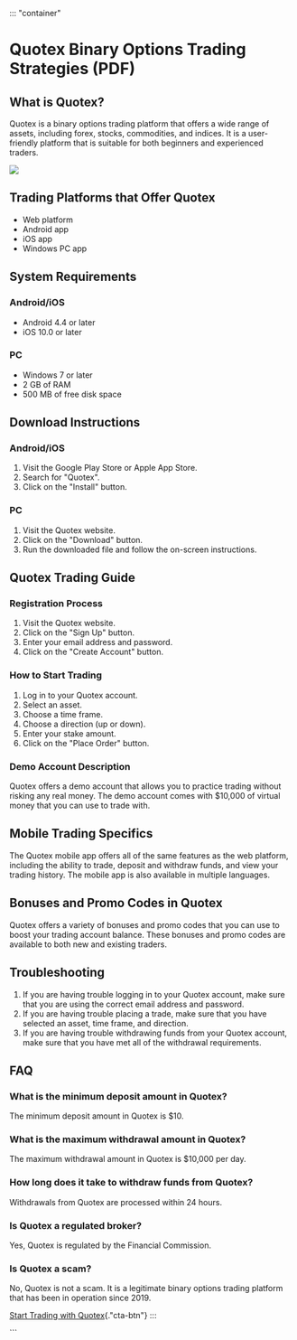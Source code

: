 ::: \"container\"
# Quotex Binary Options Trading Strategies (PDF)

## What is Quotex?

Quotex is a binary options trading platform that offers a wide range of
assets, including forex, stocks, commodities, and indices. It is a
user-friendly platform that is suitable for both beginners and
experienced traders.

[![](https://static.quotex.io/files/4_en/300_250.jpg)](https://traff.sbs/brokerqxlid)

## Trading Platforms that Offer Quotex

-   Web platform
-   Android app
-   iOS app
-   Windows PC app

## System Requirements

### Android/iOS

-   Android 4.4 or later
-   iOS 10.0 or later

### PC

-   Windows 7 or later
-   2 GB of RAM
-   500 MB of free disk space

## Download Instructions

### Android/iOS

1.  Visit the Google Play Store or Apple App Store.
2.  Search for "Quotex".
3.  Click on the "Install" button.

### PC

1.  Visit the Quotex website.
2.  Click on the "Download" button.
3.  Run the downloaded file and follow the on-screen instructions.

## Quotex Trading Guide

### Registration Process

1.  Visit the Quotex website.
2.  Click on the "Sign Up" button.
3.  Enter your email address and password.
4.  Click on the "Create Account" button.

### How to Start Trading

1.  Log in to your Quotex account.
2.  Select an asset.
3.  Choose a time frame.
4.  Choose a direction (up or down).
5.  Enter your stake amount.
6.  Click on the "Place Order" button.

### Demo Account Description

Quotex offers a demo account that allows you to practice trading without
risking any real money. The demo account comes with \$10,000 of virtual
money that you can use to trade with.

## Mobile Trading Specifics

The Quotex mobile app offers all of the same features as the web
platform, including the ability to trade, deposit and withdraw funds,
and view your trading history. The mobile app is also available in
multiple languages.

## Bonuses and Promo Codes in Quotex

Quotex offers a variety of bonuses and promo codes that you can use to
boost your trading account balance. These bonuses and promo codes are
available to both new and existing traders.

## Troubleshooting

1.  If you are having trouble logging in to your Quotex account, make
    sure that you are using the correct email address and password.
2.  If you are having trouble placing a trade, make sure that you have
    selected an asset, time frame, and direction.
3.  If you are having trouble withdrawing funds from your Quotex
    account, make sure that you have met all of the withdrawal
    requirements.

## FAQ

### What is the minimum deposit amount in Quotex?

The minimum deposit amount in Quotex is \$10.

### What is the maximum withdrawal amount in Quotex?

The maximum withdrawal amount in Quotex is \$10,000 per day.

### How long does it take to withdraw funds from Quotex?

Withdrawals from Quotex are processed within 24 hours.

### Is Quotex a regulated broker?

Yes, Quotex is regulated by the Financial Commission.

### Is Quotex a scam?

No, Quotex is not a scam. It is a legitimate binary options trading
platform that has been in operation since 2019.

[Start Trading with
Quotex](\%22https://traff.sbs/brokerqxsignup\%22){."cta-btn"}
:::

\`\`\`


